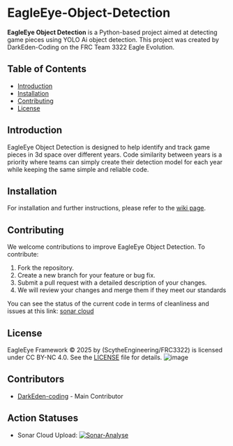 # EagleEye-Object-Detection 

**EagleEye Object Detection** is a Python-based project aimed at detecting game pieces using YOLO Ai object detection. This project was created by DarkEden-Coding on the FRC Team 3322 Eagle Evolution.

## Table of Contents
- [Introduction](#introduction)
- [Installation](#installation)
- [Contributing](#contributing)
- [License](#license)

## Introduction
EagleEye Object Detection is designed to help identify and track game pieces in 3d space over different years. Code similarity between years is a priority where teams can simply create their detection model for each year while keeping the same simple and reliable code.

## Installation
For installation and further instructions, please refer to the [wiki page](https://github.com/frc3322/EagleEye-Object-Detection/wiki).

## Contributing
We welcome contributions to improve EagleEye Object Detection. To contribute:

1. Fork the repository.
2. Create a new branch for your feature or bug fix.
3. Submit a pull request with a detailed description of your changes.
4. We will review your changes and merge them if they meet our standards

You can see the status of the current code in terms of cleanliness and issues at this link: [sonar cloud](https://sonarcloud.io/project/overview?id=Scythe-Engineering_EagleEye-Object-Detection)

## License
EagleEye Framework © 2025 by (ScytheEngineering/FRC3322) is licensed under CC BY-NC 4.0. See the [LICENSE](LICENSE) file for details.
![image](https://github.com/user-attachments/assets/e16050ce-11b1-4567-98d5-f94c44065c28)


## Contributors
- [DarkEden-coding](https://github.com/DarkEden-coding) - Main Contributor

## Action Statuses 
- Sonar Cloud Upload: [![Sonar-Analyse](https://github.com/frc3322/EagleEye-Object-Detection/actions/workflows/sonar-cube.yaml/badge.svg)](https://github.com/frc3322/EagleEye-Object-Detection/actions/workflows/sonar-cube.yaml)
